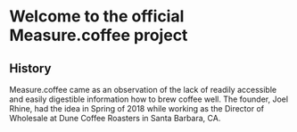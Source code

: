 # Welcome to the official Measure.coffee project

## History

Measure.coffee came as an observation of the lack of readily accessible and easily digestible information how to brew coffee well. The founder, Joel Rhine, had the idea in Spring of 2018 while working as the Director of Wholesale at Dune Coffee Roasters in Santa Barbara, CA.
